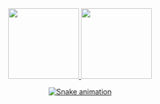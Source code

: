 <div align="center">
  <a href="https://github.com/TatoAlves">
  <img height="140em" src="https://github-readme-stats.vercel.app/api?username=TatoAlves&show_icons=true&theme=dark&include_all_commits=true&count_private=true"/>
  <img height="140em" src="https://github-readme-stats.vercel.app/api/top-langs/?username=TatoAlves&layout=compact&langs_count=7&theme=dark"/>
</div>
<div align="center">
  
  ![Snake animation](https://github.com/TatoAlves/TatoAlves/blob/output/github-contribution-grid-snake.svg)
 
 </div>
